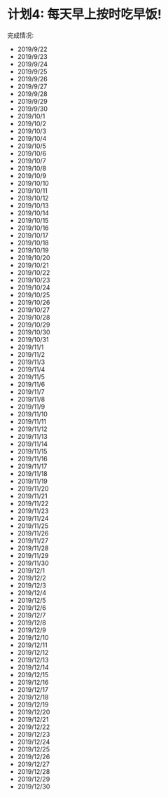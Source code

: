 # 计划4: 每天早上按时吃早饭!


完成情况:

- 2019/9/22
- 2019/9/23
- 2019/9/24
- 2019/9/25
- 2019/9/26
- 2019/9/27
- 2019/9/28
- 2019/9/29
- 2019/9/30
- 2019/10/1
- 2019/10/2
- 2019/10/3
- 2019/10/4
- 2019/10/5
- 2019/10/6
- 2019/10/7
- 2019/10/8
- 2019/10/9
- 2019/10/10
- 2019/10/11
- 2019/10/12
- 2019/10/13
- 2019/10/14
- 2019/10/15
- 2019/10/16
- 2019/10/17
- 2019/10/18
- 2019/10/19
- 2019/10/20
- 2019/10/21
- 2019/10/22
- 2019/10/23
- 2019/10/24
- 2019/10/25
- 2019/10/26
- 2019/10/27
- 2019/10/28
- 2019/10/29
- 2019/10/30
- 2019/10/31
- 2019/11/1
- 2019/11/2
- 2019/11/3
- 2019/11/4
- 2019/11/5
- 2019/11/6
- 2019/11/7
- 2019/11/8
- 2019/11/9
- 2019/11/10
- 2019/11/11
- 2019/11/12
- 2019/11/13
- 2019/11/14
- 2019/11/15
- 2019/11/16
- 2019/11/17
- 2019/11/18
- 2019/11/19
- 2019/11/20
- 2019/11/21
- 2019/11/22
- 2019/11/23
- 2019/11/24
- 2019/11/25
- 2019/11/26
- 2019/11/27
- 2019/11/28
- 2019/11/29
- 2019/11/30
- 2019/12/1
- 2019/12/2
- 2019/12/3
- 2019/12/4
- 2019/12/5
- 2019/12/6
- 2019/12/7
- 2019/12/8
- 2019/12/9
- 2019/12/10
- 2019/12/11
- 2019/12/12
- 2019/12/13
- 2019/12/14
- 2019/12/15
- 2019/12/16
- 2019/12/17
- 2019/12/18
- 2019/12/19
- 2019/12/20
- 2019/12/21
- 2019/12/22
- 2019/12/23
- 2019/12/24
- 2019/12/25
- 2019/12/26
- 2019/12/27
- 2019/12/28
- 2019/12/29
- 2019/12/30
